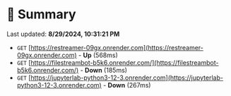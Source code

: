 # 📖 Summary
Last updated: **8/29/2024, 10:31:21 PM**

- `GET` [https://restreamer-09gx.onrender.com](https://restreamer-09gx.onrender.com) - **Up** (568ms)
- `GET` [https://filestreambot-b5k6.onrender.com/](https://filestreambot-b5k6.onrender.com/) - **Down** (185ms)
- `GET` [https://jupyterlab-python3-12-3.onrender.com](https://jupyterlab-python3-12-3.onrender.com) - **Down** (267ms)
